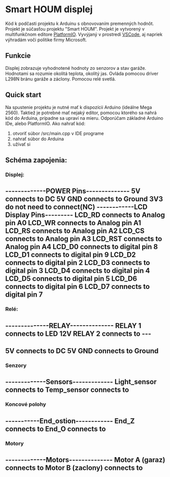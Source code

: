 # Smart HOUM displej


Kód k podčasti projektu k Arduinu s obnovovaním premenných hodnôt. Projekt je súčasťou projektu "Smart HOUM".
Projekt je vytvorený v multifunkčnom editore [PlatformIO](https://platformio.org). Vyvýjaný v prostredí [VSCode](https://visualstudio.com), aj napriek výhradám voči politike firmy Microsoft.

## Funkcie
Displej zobrazuje vyhodnotené hodnoty zo senzorov a stav garáže. Hodnotami sa rozumie okolitá teplota, okolitý jas.
Ovláda pomocou driver L298N bránu garáže a záclony. Pomocou relé svetlá.

## Quick start

Na spustenie projektu je nutné mať k dispozícii Arduino (ideálne Mega 2560). Taktiež je potrebné mať nejaký editor, pomocou ktorého sa nahrá kód do Arduina, prípadne sa upraví na mieru. Odporúčam základné Arduino IDe, alebo PlatformIO.
Ako nahrať kód:
1. otvoriť súbor /src/main.cpp v IDE programe
2. nahrať súbor do Arduina
3. užívať si

## Schéma zapojenia:

### Displej:
-------------POWER Pins--------------
   5V  connects to DC 5V
   GND connects to Ground
   3V3 do not need to connect(NC)
------------LCD Display Pins---------
   LCD_RD   connects to Analog pin A0
   LCD_WR   connects to Analog pin A1
   LCD_RS   connects to Analog pin A2
   LCD_CS   connects to Analog pin A3
   LCD_RST  connects to Analog pin A4
   LCD_D0   connects to digital pin 8
   LCD_D1   connects to digital pin 9
   LCD_D2   connects to digital pin 2
   LCD_D3   connects to digital pin 3
   LCD_D4   connects to digital pin 4
   LCD_D5   connects to digital pin 5
   LCD_D6   connects to digital pin 6
   LCD_D7   connects to digital pin 7
-------------------------------------

### Relé:
--------------RELAY--------------
   RELAY 1 connects to LED 12V
   RELAY 2 connects to ---
---------------------------------
   5V  connects to DC 5V
   GND connects to Ground
---------------------------------


### Senzory
-------------Sensors-------------
   Light_sensor connects to
   Temp_sensor connects to
---------------------------------


### Koncové polohy
-----------End_ostion------------
 End_Z connects to
 End_O connects to
---------------------------------


### Motory
-------------Motors--------------
   Motor A (garaz) connects to
   Motor B (zaclony) connects to
---------------------------------